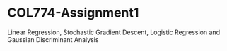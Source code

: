 # COL774-Assignment1
Linear Regression, Stochastic Gradient Descent, Logistic Regression and Gaussian Discriminant Analysis
